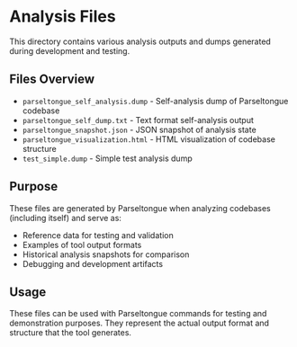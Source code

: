 # Analysis Files

This directory contains various analysis outputs and dumps generated during development and testing.

## Files Overview

- `parseltongue_self_analysis.dump` - Self-analysis dump of Parseltongue codebase
- `parseltongue_self_dump.txt` - Text format self-analysis output
- `parseltongue_snapshot.json` - JSON snapshot of analysis state
- `parseltongue_visualization.html` - HTML visualization of codebase structure
- `test_simple.dump` - Simple test analysis dump

## Purpose

These files are generated by Parseltongue when analyzing codebases (including itself) and serve as:
- Reference data for testing and validation
- Examples of tool output formats
- Historical analysis snapshots for comparison
- Debugging and development artifacts

## Usage

These files can be used with Parseltongue commands for testing and demonstration purposes. They represent the actual output format and structure that the tool generates.